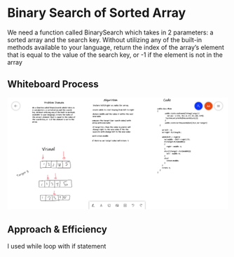 # Binary Search of Sorted Array
We need a function called BinarySearch which takes in 2 parameters: a sorted array and the search key. Without utilizing any of the built-in methods available to your language, return the index of the array’s element that is equal to the value of the search key, or -1 if the element is not in the array


## Whiteboard Process
![alt text](c3.png)

## Approach & Efficiency
I used while loop with if statement 